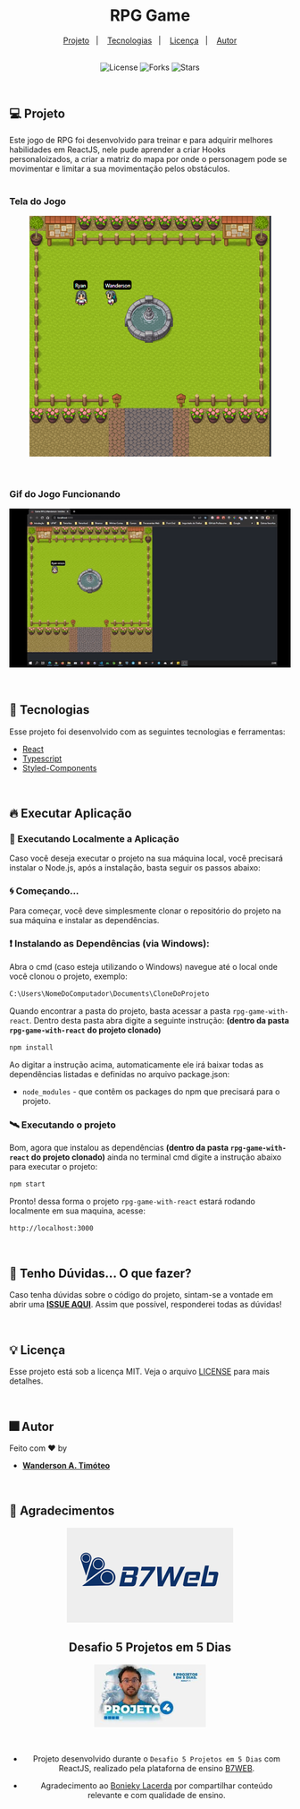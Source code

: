 <h1 align="center">
  RPG Game 
</h1>

<div align="center">
  <a href="#-projeto">Projeto</a>&nbsp;&nbsp;&nbsp;|&nbsp;&nbsp;&nbsp;
  <a href="#-tecnologias">Tecnologias</a>&nbsp;&nbsp;&nbsp;|&nbsp;&nbsp;&nbsp;
  <a href="#-licença">Licença</a>&nbsp;&nbsp;&nbsp;|&nbsp;&nbsp;&nbsp;
  <a href="#-autor">Autor</a>
</div>

<br> 

<p align="center">
  <img  src="https://img.shields.io/static/v1?label=license&message=MIT&color=15C3D6&labelColor=000000" alt="License">
  <img src="https://img.shields.io/github/forks/Wanderson-A-Timoteo/nlw-heat-origin?label=forks&message=MIT&color=15C3D6&labelColor=000000" alt="Forks">
  <img src="https://img.shields.io/github/stars/Wanderson-A-Timoteo/nlw-heat-origin?label=stars&message=MIT&color=15C3D6&labelColor=000000" alt="Stars">
</p>

<br>

## 💻 Projeto

Este jogo de RPG foi desenvolvido para treinar e para adquirir melhores habilidades em ReactJS, nele pude aprender a criar Hooks personaloizados, a criar a matriz do mapa por onde o personagem pode se movimentar e limitar a sua movimentação pelos obstáculos.    
<br>

### Tela do Jogo

<p align="center">
    <img alt="Imagem da Tela do Jogo" title="Tela do Jogo" 
    src=".github/rpg-game.png" />
</p>
<br>

### Gif do Jogo Funcionando
<p align="center">
    <img alt="Gif do Jogo funcionando" title="Gif do Jogo funcionando" 
    src=".github/rpg-game.gif" />
</p>
<br>

## 🚀 Tecnologias

Esse projeto foi desenvolvido com as seguintes tecnologias e ferramentas:

- [React](https://pt-br.reactjs.org/)
- [Typescript](https://www.typescriptlang.org/)
- [Styled-Components](https://styled-components.com/)

<br>

## 🔥 Executar Aplicação

### 🎇 Executando Localmente a Aplicação

Caso você deseja executar o projeto na sua máquina local, você precisará instalar o Node.js, após a instalação, basta seguir os passos abaixo:

### 🌀 Começando...

Para começar, você deve simplesmente clonar o repositório do projeto na sua máquina e instalar as dependências.

### ❗️ Instalando as Dependências (via Windows):

Abra o cmd (caso esteja utilizando o Windows) navegue até o local onde você clonou o projeto, exemplo:

```sh
C:\Users\NomeDoComputador\Documents\CloneDoProjeto
```

Quando encontrar a pasta do projeto, basta acessar a pasta `rpg-game-with-react`. Dentro desta pasta abra digite a seguinte instrução: **(dentro da pasta `rpg-game-with-react` do projeto clonado)**

```sh
npm install
```

Ao digitar a instrução acima, automaticamente ele irá baixar todas as dependências listadas e definidas no arquivo package.json:

- `node_modules` - que contêm os packages do npm que precisará para o projeto.

### 🛰️ Executando o projeto

Bom, agora que instalou as dependências **(dentro da pasta `rpg-game-with-react` do projeto clonado)** ainda no terminal cmd digite a instrução abaixo para executar o projeto:

```sh
npm start
```

Pronto! dessa forma o projeto `rpg-game-with-react` estará rodando localmente em sua maquina, acesse:

```sh
http://localhost:3000
```
<br>

## 🚩 Tenho Dúvidas... O que fazer?

Caso tenha dúvidas sobre o código do projeto, sintam-se a vontade em abrir uma **[ISSUE AQUI](https://github.com/Wanderson-A-Timoteo/rpg-game-with-react/issues)**. Assim que possível, responderei todas as dúvidas!

<br>

## 💡 Licença

Esse projeto está sob a licença MIT. Veja o arquivo [LICENSE](.github/LICENSE.md) para mais detalhes.

<br>

## 🎆 Autor

Feito com ♥ by

-  [**Wanderson A. Timóteo**](https://wandersontimoteo.tk)

<br>

## 🤝 Agradecimentos


<div align="center">
  <img alt="Logo B7WEB" 
       src=".github/logo-b7web.png" 
  />

<h2 align="center">
  Desafio 5 Projetos em 5 Dias
</h2>
<p align="center">
  <img alt="Desafio 5 Projetos em 5 Dias - Projeto 02" 
       src=".github/projeto-04.jpg"
       width="200"
  >
</p>
<br>

- Projeto desenvolvido durante o `Desafio 5 Projetos em 5 Dias` com ReactJS, realizado pela plataforna de ensino [B7WEB](https://b7web.com.br/fullstack/?ref=K40921767Y&msclkid=19c576ee8ce315d5acd514754d2e3dc6).

- Agradecimento ao [Bonieky Lacerda](https://www.instagram.com/bonieky/) por compartilhar conteúdo relevante e com qualidade de ensino.
